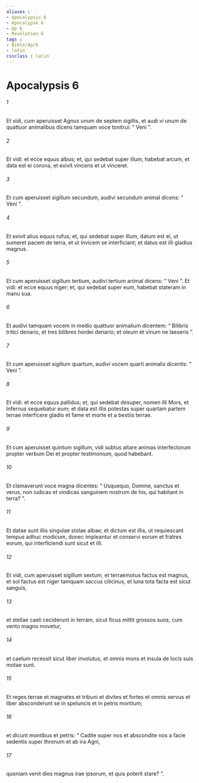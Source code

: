 ```yaml
---
aliases : 
- Apocalypsis 6
- Apocalypse 6
- Ap 6
- Revelation 6
tags : 
- Bible/Ap/6
- latin
cssclass : latin
---
```


# Apocalypsis 6

###### 1
Et vidi, cum aperuisset Agnus unum de septem sigillis, et audi vi unum de quattuor animalibus dicens tamquam voce tonitrui: “ Veni ”. 
###### 2
Et vidi: et ecce equus albus; et, qui sedebat super illum, habebat arcum, et data est ei corona, et exivit vincens et ut vinceret.
###### 3
Et cum aperuisset sigillum secundum, audivi secundum animal dicens: “ Veni ”. 
###### 4
Et exivit alius equus rufus; et, qui sedebat super illum, datum est ei, ut sumeret pacem de terra, et ut invicem se interficiant; et datus est illi gladius magnus.
###### 5
Et cum aperuisset sigillum tertium, audivi tertium animal dicens: “ Veni ”. Et vidi: et ecce equus niger; et, qui sedebat super eum, habebat stateram in manu sua. 
###### 6
Et audivi tamquam vocem in medio quattuor animalium dicentem: “ Bilibris tritici denario, et tres bilibres hordei denario; et oleum et vinum ne laeseris ”.
###### 7
Et cum aperuisset sigillum quartum, audivi vocem quarti animalis dicentis: “ Veni ”. 
###### 8
Et vidi: et ecce equus pallidus; et, qui sedebat desuper, nomen illi Mors, et Infernus sequebatur eum; et data est illis potestas super quartam partem terrae interficere gladio et fame et morte et a bestiis terrae.
###### 9
Et cum aperuisset quintum sigillum, vidi subtus altare animas interfectorum propter verbum Dei et propter testimonium, quod habebant. 
###### 10
Et clamaverunt voce magna dicentes: “ Usquequo, Domine, sanctus et verus, non iudicas et vindicas sanguinem nostrum de his, qui habitant in terra? ”.
###### 11
Et datae sunt illis singulae stolae albae; et dictum est illis, ut requiescant tempus adhuc modicum, donec impleantur et conservi eorum et fratres eorum, qui interficiendi sunt sicut et illi.
###### 12
Et vidi, cum aperuisset sigillum sextum, et terraemotus factus est magnus, et sol factus est niger tamquam saccus cilicinus, et luna tota facta est sicut sanguis, 
###### 13
et stellae caeli ceciderunt in terram, sicut ficus mittit grossos suos, cum vento magno movetur, 
###### 14
et caelum recessit sicut liber involutus, et omnis mons et insula de locis suis motae sunt. 
###### 15
Et reges terrae et magnates et tribuni et divites et fortes et omnis servus et liber absconderunt se in speluncis et in petris montium; 
###### 16
et dicunt montibus et petris: “ Cadite super nos et abscondite nos a facie sedentis super thronum et ab ira Agni, 
###### 17
quoniam venit dies magnus irae ipsorum, et quis poterit stare? ”.
